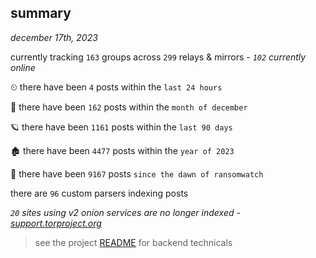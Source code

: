 
## summary
_december 17th, 2023_

currently tracking `163` groups across `299` relays & mirrors - _`102` currently online_

⏲ there have been `4` posts within the `last 24 hours`

🦈 there have been `162` posts within the `month of december`

🪐 there have been `1161` posts within the `last 90 days`

🏚 there have been `4477` posts within the `year of 2023`

🦕 there have been `9167` posts `since the dawn of ransomwatch`

there are `96` custom parsers indexing posts

_`20` sites using v2 onion services are no longer indexed - [support.torproject.org](https://support.torproject.org/onionservices/v2-deprecation/)_

> see the project [README](https://github.com/joshhighet/ransomwatch#ransomwatch--) for backend technicals
